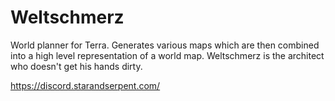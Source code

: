 # Weltschmerz
World planner for Terra. Generates various maps which are then combined into a high level representation of a world map. Weltschmerz is the architect who doesn't get his hands dirty.

https://discord.starandserpent.com/
